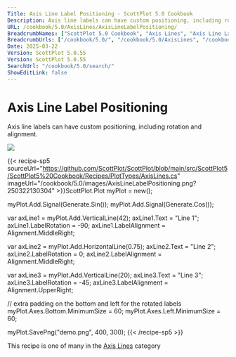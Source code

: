 ```yaml
---
Title: Axis Line Label Positioning - ScottPlot 5.0 Cookbook
Description: Axis line labels can have custom positioning, including rotation and alignment.
URL: /cookbook/5.0/AxisLines/AxisLineLabelPositioning/
BreadcrumbNames: ["ScottPlot 5.0 Cookbook", "Axis Lines", "Axis Line Label Positioning"]
BreadcrumbUrls: ["/cookbook/5.0/", "/cookbook/5.0/AxisLines", "/cookbook/5.0/AxisLines/AxisLineLabelPositioning"]
Date: 2025-03-22
Version: ScottPlot 5.0.55
Version: ScottPlot 5.0.55
SearchUrl: "/cookbook/5.0/search/"
ShowEditLink: false
---
```



<div class='d-flex align-items-center mt-5'>
<h1 class='me-2 text-dark my-0 border-0'>Axis Line Label Positioning</h1>
</div>

Axis line labels can have custom positioning, including rotation and alignment.

[![](/cookbook/5.0/images/AxisLineLabelPositioning.png?250322130304)](/cookbook/5.0/images/AxisLineLabelPositioning.png?250322130304)

{{< recipe-sp5 sourceUrl="https://github.com/ScottPlot/ScottPlot/blob/main/src/ScottPlot5/ScottPlot5%20Cookbook/Recipes/PlotTypes/AxisLines.cs" imageUrl="/cookbook/5.0/images/AxisLineLabelPositioning.png?250322130304" >}}ScottPlot.Plot myPlot = new();

myPlot.Add.Signal(Generate.Sin());
myPlot.Add.Signal(Generate.Cos());

var axLine1 = myPlot.Add.VerticalLine(42);
axLine1.Text = "Line 1";
axLine1.LabelRotation = -90;
axLine1.LabelAlignment = Alignment.MiddleRight;

var axLine2 = myPlot.Add.HorizontalLine(0.75);
axLine2.Text = "Line 2";
axLine2.LabelRotation = 0;
axLine2.LabelAlignment = Alignment.MiddleRight;

var axLine3 = myPlot.Add.VerticalLine(20);
axLine3.Text = "Line 3";
axLine3.LabelRotation = -45;
axLine3.LabelAlignment = Alignment.UpperRight;

// extra padding on the bottom and left for the rotated labels
myPlot.Axes.Bottom.MinimumSize = 60;
myPlot.Axes.Left.MinimumSize = 60;

myPlot.SavePng("demo.png", 400, 300);
{{< /recipe-sp5 >}}

<div class='my-5 text-center'>This recipe is one of many in the <a href='/cookbook/5.0/AxisLines'>Axis Lines</a> category</div>


